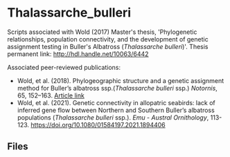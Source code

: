 # Thalassarche_bulleri
Scripts associated with Wold (2017) Master's thesis, 'Phylogenetic relationships, population connectivity, and the development of genetic assignment testing in Buller's Albatross (*Thalassarche bulleri*)'. Thesis permanent link: http://hdl.handle.net/10063/6442

Associated peer-reviewed publications:
* Wold, et al. (2018). Phylogeographic structure and a genetic assignment method for Buller’s albatross ssp.(*Thalassarche bulleri* ssp.) *Notornis*, 65, 152–163. [Article link](https://www.notornis.osnz.org.nz/system/files/Wold_etal_65_152-163.pdf)
* Wold, et al. (2021). Genetic connectivity in allopatric seabirds: lack of inferred gene flow between Northern and Southern Buller’s albatross populations (*Thalassarche bulleri* ssp.). *Emu - Austral Ornithology*, 113-123. https://doi.org/10.1080/01584197.2021.1894406

## Files
